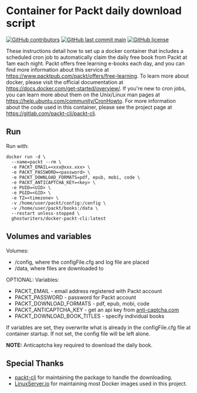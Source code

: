 # Container for Packt daily download script

[![GitHub contributors](https://img.shields.io/github/contributors/GhostWriters/docker-packt-cli.svg?style=flat-square&color=607D8B)](https://github.com/GhostWriters/docker-packt-cli/graphs/contributors)
[![GitHub last commit main](https://img.shields.io/github/last-commit/GhostWriters/docker-packt-cli/main.svg?style=flat-square&color=607D8B&label=code%20committed)](https://github.com/GhostWriters/docker-packt-cli/commits/main)
[![GitHub license](https://img.shields.io/github/license/GhostWriters/docker-packt-cli.svg?style=flat-square&color=607D8B)](https://github.com/GhostWriters/docker-packt-cli/blob/main/LICENSE)

These instructions detail how to set up a docker container that includes a scheduled cron job to automatically claim the daily free
book from Packt at 1am each night. Packt offers free learning e-books each day, and you can find more information about this service
at <https://www.packtpub.com/packt/offers/free-learning>. To learn more about docker, please visit the official documentation at
<https://docs.docker.com/get-started/overview/>. If you're new to cron jobs, you can learn more about them on the Unix/Linux man
pages at <https://help.ubuntu.com/community/CronHowto>. For more information about the code used in this container, please see the
project page at <https://gitlab.com/packt-cli/packt-cli>.

## Run

Run with:

```docker
docker run -d \
  --name=packt --rm \
  -e PACKT_EMAIL=<xxx@xxx.xxx> \
  -e PACKT_PASSWORD=<password> \
  -e PACKT_DOWNLOAD_FORMATS=pdf, epub, mobi, code \
  -e PACKT_ANTICAPTCHA_KEY=<key> \
  -e PUID=<UID> \
  -e PGID=<GID> \
  -e TZ=<timezone> \
  -v /home/user/packt/config:/config \
  -v /home/user/packt/books:/data \
  --restart unless-stopped \
  ghostwriters/docker-packt-cli:latest
```

## Volumes and variables

Volumes:

- /config, where the configFile.cfg and log file are placed
- /data, where files are downloaded to

OPTIONAL: Variables:

- PACKT_EMAIL - email address registered with Packt account
- PACKT_PASSWORD - password for Packt account
- PACKT_DOWNLOAD_FORMATS - pdf, epub, mobi, code
- PACKT_ANTICAPTCHA_KEY - get an api key from [anti-captcha.com](https://anti-captcha.com)
- PACKT_DOWNLOAD_BOOK_TITLES - specify individual books

If variables are set, they overwrite what is already in the configFile.cfg file
at container startup. If not set, the config file will be left alone.

**NOTE:** Anticaptcha key required to download the daily book.

## Special Thanks

- [packt-cli](https://gitlab.com/packt-cli/packt-cli) for maintaining the package to handle the downloading.
- [LinuxServer.io](https://www.linuxserver.io) for maintaining most Docker images used in this project.
